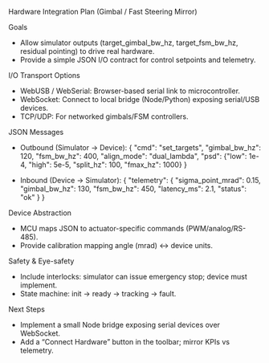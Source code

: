 Hardware Integration Plan (Gimbal / Fast Steering Mirror)

Goals

- Allow simulator outputs (target_gimbal_bw_hz, target_fsm_bw_hz, residual pointing) to drive real hardware.
- Provide a simple JSON I/O contract for control setpoints and telemetry.

I/O Transport Options

- WebUSB / WebSerial: Browser-based serial link to microcontroller.
- WebSocket: Connect to local bridge (Node/Python) exposing serial/USB devices.
- TCP/UDP: For networked gimbals/FSM controllers.

JSON Messages

- Outbound (Simulator → Device):
  {
    "cmd": "set_targets",
    "gimbal_bw_hz": 120,
    "fsm_bw_hz": 400,
    "align_mode": "dual_lambda",
    "psd": {"low": 1e-4, "high": 5e-5, "split_hz": 100, "fmax_hz": 1000}
  }

- Inbound (Device → Simulator):
  {
    "telemetry": {
      "sigma_point_mrad": 0.15,
      "gimbal_bw_hz": 130,
      "fsm_bw_hz": 450,
      "latency_ms": 2.1,
      "status": "ok"
    }
  }

Device Abstraction

- MCU maps JSON to actuator-specific commands (PWM/analog/RS-485).
- Provide calibration mapping angle (mrad) ↔ device units.

Safety & Eye-safety

- Include interlocks: simulator can issue emergency stop; device must implement.
- State machine: init → ready → tracking → fault.

Next Steps

- Implement a small Node bridge exposing serial devices over WebSocket.
- Add a “Connect Hardware” button in the toolbar; mirror KPIs vs telemetry.



